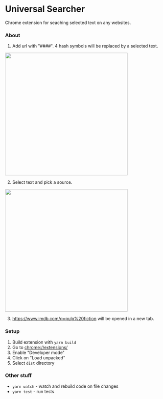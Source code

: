 # Universal Searcher
Chrome extension for seaching selected text on any websites.

### About
1) Add url with "####". 4 hash symbols will be replaced by a selected text.
<img src="https://user-images.githubusercontent.com/10694206/98250062-0f70dc00-1f88-11eb-9abe-1dbbd859de15.png" width="400">

2) Select text and pick a source.
<img src="https://user-images.githubusercontent.com/10694206/98250114-1d266180-1f88-11eb-8658-9e0667700988.png" width="400">

3) https://www.imdb.com/q=pulp%20fiction will be opened in a new tab.

### Setup
1) Build extension with ```yarn build```
2) Go to [chrome://extensions/](chrome://extensions/)
3) Enable "Developer mode"
4) Click on "Load unpacked"
5) Select ```dist``` directory

### Other stuff
- ```yarn watch``` - watch and rebuild code on file changes
- ```yarn test``` - run tests
